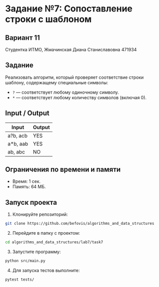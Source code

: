 # Задание №7: Сопоставление строки с шаблоном
## Вариант 11
Студентка ИТМО, Жмачинская Диана Станиславовна 471934

## Задание
Реализовать алгоритм, который проверяет соответствие строки шаблону, содержащему специальные символы:
- `?` — соответствует любому одиночному символу.
- `*` — соответствует любому количеству символов (включая 0).

## Input / Output

| Input | Output |
|-----------------|----------|
| a?b, acb | YES |
| a*b, aab | YES |
| ab, abc | NO |

## Ограничения по времени и памяти
- Время: 1 сек.
- Память: 64 МБ.

## Запуск проекта

1. Клонируйте репозиторий:
```bash
git clone https://github.com/befovis/algorithms_and_data_structures
```

2. Перейдите в папку с проектом:
```bash
cd algorithms_and_data_structures/lab7/task7
```

3. Запустите программу:
```bash
python src/main.py
```

4. Для запуска тестов выполните:
```bash
pytest tests/
```

